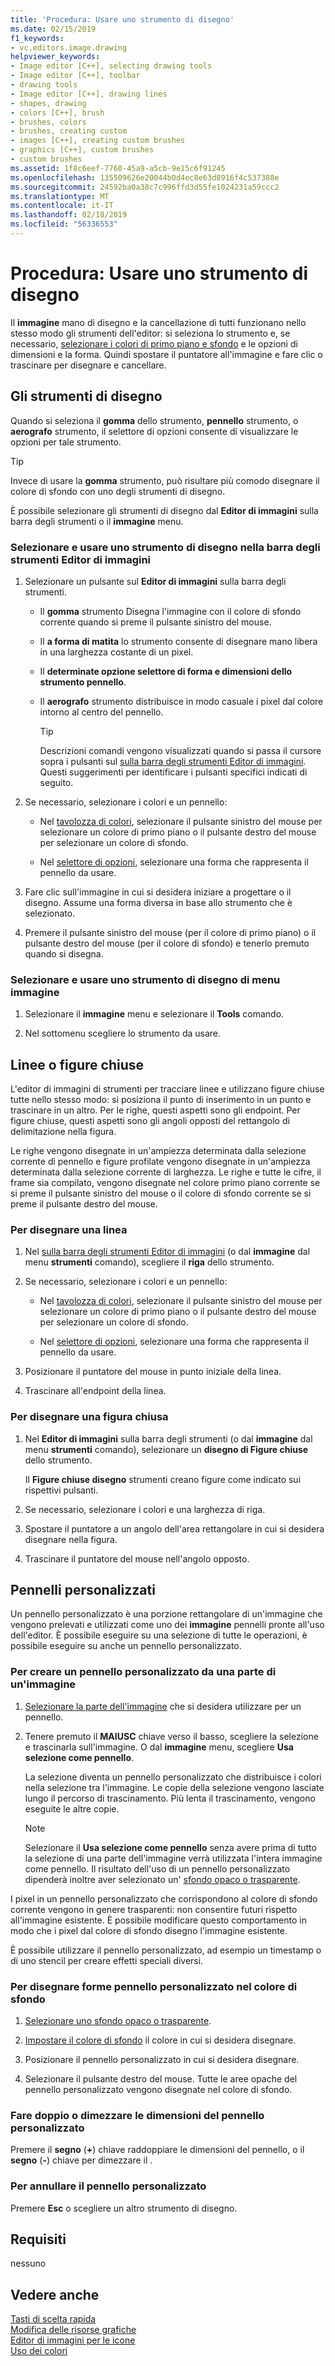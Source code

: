 ```yaml
---
title: 'Procedura: Usare uno strumento di disegno'
ms.date: 02/15/2019
f1_keywords:
- vc.editors.image.drawing
helpviewer_keywords:
- Image editor [C++], selecting drawing tools
- Image editor [C++], toolbar
- drawing tools
- Image editor [C++], drawing lines
- shapes, drawing
- colors [C++], brush
- brushes, colors
- brushes, creating custom
- images [C++], creating custom brushes
- graphics [C++], custom brushes
- custom brushes
ms.assetid: 1f8c6eef-7760-45a9-a5cb-9e15c6f91245
ms.openlocfilehash: 135509626e20044b0d4ec8e63d8916f4c537388e
ms.sourcegitcommit: 24592ba0a38c7c996ffd3d55fe1024231a59ccc2
ms.translationtype: MT
ms.contentlocale: it-IT
ms.lasthandoff: 02/18/2019
ms.locfileid: "56336553"
---
```

# <a name="how-to-use-a-drawing-tool"></a>Procedura: Usare uno strumento di disegno

Il **immagine** mano di disegno e la cancellazione di tutti funzionano nello stesso modo gli strumenti dell'editor: si seleziona lo strumento e, se necessario, [selezionare i colori di primo piano e sfondo](../windows/selecting-foreground-or-background-colors-image-editor-for-icons.md) e le opzioni di dimensioni e la forma. Quindi spostare il puntatore all'immagine e fare clic o trascinare per disegnare e cancellare.

## <a name="drawing-tools"></a>Gli strumenti di disegno

Quando si seleziona il **gomma** dello strumento, **pennello** strumento, o **aerografo** strumento, il selettore di opzioni consente di visualizzare le opzioni per tale strumento.

> [!TIP]
> Invece di usare la **gomma** strumento, può risultare più comodo disegnare il colore di sfondo con uno degli strumenti di disegno.

È possibile selezionare gli strumenti di disegno dal **Editor di immagini** sulla barra degli strumenti o il **immagine** menu.

### <a name="to-select-and-use-a-drawing-tool-from-the-image-editor-toolbar"></a>Selezionare e usare uno strumento di disegno nella barra degli strumenti Editor di immagini

1. Selezionare un pulsante sul **Editor di immagini** sulla barra degli strumenti.

   - Il **gomma** strumento Disegna l'immagine con il colore di sfondo corrente quando si preme il pulsante sinistro del mouse.

   - Il **a forma di matita** lo strumento consente di disegnare mano libera in una larghezza costante di un pixel.

   - Il **determinate opzione selettore di forma e dimensioni dello strumento pennello**.

   - Il **aerografo** strumento distribuisce in modo casuale i pixel dal colore intorno al centro del pennello.

        > [!TIP]
        >  Descrizioni comandi vengono visualizzati quando si passa il cursore sopra i pulsanti sul [sulla barra degli strumenti Editor di immagini](../windows/toolbar-image-editor-for-icons.md). Questi suggerimenti per identificare i pulsanti specifici indicati di seguito.

1. Se necessario, selezionare i colori e un pennello:

   - Nel [tavolozza di colori](../windows/colors-window-image-editor-for-icons.md), selezionare il pulsante sinistro del mouse per selezionare un colore di primo piano o il pulsante destro del mouse per selezionare un colore di sfondo.

   - Nel [selettore di opzioni](../windows/toolbar-image-editor-for-icons.md), selezionare una forma che rappresenta il pennello da usare.

1. Fare clic sull'immagine in cui si desidera iniziare a progettare o il disegno. Assume una forma diversa in base allo strumento che è selezionato.

1. Premere il pulsante sinistro del mouse (per il colore di primo piano) o il pulsante destro del mouse (per il colore di sfondo) e tenerlo premuto quando si disegna.

### <a name="to-select-and-use-a-drawing-tool-from-the-image-menu"></a>Selezionare e usare uno strumento di disegno di menu immagine

1. Selezionare il **immagine** menu e selezionare il **Tools** comando.

1. Nel sottomenu scegliere lo strumento da usare.

## <a name="lines-or-closed-figures"></a>Linee o figure chiuse

L'editor di immagini di strumenti per tracciare linee e utilizzano figure chiuse tutte nello stesso modo: si posiziona il punto di inserimento in un punto e trascinare in un altro. Per le righe, questi aspetti sono gli endpoint. Per figure chiuse, questi aspetti sono gli angoli opposti del rettangolo di delimitazione nella figura.

Le righe vengono disegnate in un'ampiezza determinata dalla selezione corrente di pennello e figure profilate vengono disegnate in un'ampiezza determinata dalla selezione corrente di larghezza. Le righe e tutte le cifre, il frame sia compilato, vengono disegnate nel colore primo piano corrente se si preme il pulsante sinistro del mouse o il colore di sfondo corrente se si preme il pulsante destro del mouse.

### <a name="to-draw-a-line"></a>Per disegnare una linea

1. Nel [sulla barra degli strumenti Editor di immagini](../windows/toolbar-image-editor-for-icons.md) (o dal **immagine** dal menu **strumenti** comando), scegliere il **riga** dello strumento.

1. Se necessario, selezionare i colori e un pennello:

   - Nel [tavolozza di colori](../windows/colors-window-image-editor-for-icons.md), selezionare il pulsante sinistro del mouse per selezionare un colore di primo piano o il pulsante destro del mouse per selezionare un colore di sfondo.

   - Nel [selettore di opzioni](../windows/toolbar-image-editor-for-icons.md), selezionare una forma che rappresenta il pennello da usare.

1. Posizionare il puntatore del mouse in punto iniziale della linea.

1. Trascinare all'endpoint della linea.

### <a name="to-draw-a-closed-figure"></a>Per disegnare una figura chiusa

1. Nel **Editor di immagini** sulla barra degli strumenti (o dal **immagine** dal menu **strumenti** comando), selezionare un **disegno di Figure chiuse** dello strumento.

   Il **Figure chiuse disegno** strumenti creano figure come indicato sui rispettivi pulsanti.

1. Se necessario, selezionare i colori e una larghezza di riga.

1. Spostare il puntatore a un angolo dell'area rettangolare in cui si desidera disegnare nella figura.

1. Trascinare il puntatore del mouse nell'angolo opposto.

## <a name="custom-brushes"></a>Pennelli personalizzati

Un pennello personalizzato è una porzione rettangolare di un'immagine che vengono prelevati e utilizzati come uno dei **immagine** pennelli pronte all'uso dell'editor. È possibile eseguire su una selezione di tutte le operazioni, è possibile eseguire su anche un pennello personalizzato.

### <a name="to-create-a-custom-brush-from-a-portion-of-an-image"></a>Per creare un pennello personalizzato da una parte di un'immagine

1. [Selezionare la parte dell'immagine](../windows/selecting-an-area-of-an-image-image-editor-for-icons.md) che si desidera utilizzare per un pennello.

1. Tenere premuto il **MAIUSC** chiave verso il basso, scegliere la selezione e trascinarla sull'immagine. O dal **immagine** menu, scegliere **Usa selezione come pennello**.

   La selezione diventa un pennello personalizzato che distribuisce i colori nella selezione tra l'immagine. Le copie della selezione vengono lasciate lungo il percorso di trascinamento. Più lenta il trascinamento, vengono eseguite le altre copie.

   > [!NOTE]
   > Selezionare il **Usa selezione come pennello** senza avere prima di tutto la selezione di una parte dell'immagine verrà utilizzata l'intera immagine come pennello. Il risultato dell'uso di un pennello personalizzato dipenderà inoltre aver selezionato un' [sfondo opaco o trasparente](../windows/choosing-a-transparent-or-opaque-background-image-editor-for-icons.md).

I pixel in un pennello personalizzato che corrispondono al colore di sfondo corrente vengono in genere trasparenti: non consentire futuri rispetto all'immagine esistente. È possibile modificare questo comportamento in modo che i pixel dal colore di sfondo disegno l'immagine esistente.

È possibile utilizzare il pennello personalizzato, ad esempio un timestamp o di uno stencil per creare effetti speciali diversi.

### <a name="to-draw-custom-brush-shapes-in-the-background-color"></a>Per disegnare forme pennello personalizzato nel colore di sfondo

1. [Selezionare uno sfondo opaco o trasparente](../windows/choosing-a-transparent-or-opaque-background-image-editor-for-icons.md).

1. [Impostare il colore di sfondo](../windows/selecting-foreground-or-background-colors-image-editor-for-icons.md) il colore in cui si desidera disegnare.

1. Posizionare il pennello personalizzato in cui si desidera disegnare.

1. Selezionare il pulsante destro del mouse. Tutte le aree opache del pennello personalizzato vengono disegnate nel colore di sfondo.

### <a name="to-double-or-halve-the-custom-brush-size"></a>Fare doppio o dimezzare le dimensioni del pennello personalizzato

Premere il **segno** (**+**) chiave raddoppiare le dimensioni del pennello, o il **segno** (**-**) chiave per dimezzare il .

### <a name="to-cancel-the-custom-brush"></a>Per annullare il pennello personalizzato

Premere **Esc** o scegliere un altro strumento di disegno.

## <a name="requirements"></a>Requisiti

nessuno

## <a name="see-also"></a>Vedere anche

[Tasti di scelta rapida](../windows/accelerator-keys-image-editor-for-icons.md)<br/>
[Modifica delle risorse grafiche](../windows/editing-graphical-resources-image-editor-for-icons.md)<br/>
[Editor di immagini per le icone](../windows/image-editor-for-icons.md)<br/>
[Uso dei colori](../windows/working-with-color-image-editor-for-icons.md)